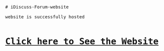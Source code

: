 <pre>
# iDiscuss-Forum-website

website is successfully hosted 

<h1><a href="https://krie1309.github.io/iDiscuss-Forum-website/" target="_blank">Click here to See the Website</a></h1>
</pre>

